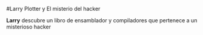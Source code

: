 
#Larry Plotter y El misterio del hacker

**Larry** descubre un libro de ensamblador y compiladores que pertenece a un misterioso hacker